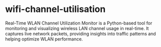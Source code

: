 # wifi-channel-utilisation
Real-Time WLAN Channel Utilization Monitor is a Python-based tool for monitoring and visualizing wireless LAN channel usage in real-time. It captures live network packets, providing insights into traffic patterns and helping optimize WLAN performance.
